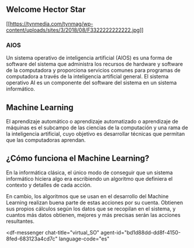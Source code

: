 ## Welcome Hector Star

[[https://tynmedia.com/tynmag/wp-content/uploads/sites/3/2018/08/F3322222222222.jpg]]

### AIOS
Un sistema operativo de inteligencia artificial (AIOS) es una forma de software del sistema que administra los recursos de hardware y software de la computadora y proporciona servicios comunes para programas de computadora a través de la inteligencia artificial general. El sistema operativo AI es un componente del software del sistema en un sistema informático.

## Machine Learning
El aprendizaje automático o aprendizaje automatizado o aprendizaje de máquinas es el subcampo de las ciencias de la computación y una rama de la inteligencia artificial, cuyo objetivo es desarrollar técnicas que permitan que las computadoras aprendan.

## ¿Cómo funciona el Machine Learning?

En la informática clásica, el único modo de conseguir que un sistema informático hiciera algo era escribiendo un algoritmo que definiera el contexto y detalles de cada acción.

En cambio, los algoritmos que se usan en el desarrollo del Machine Learning realizan buena parte de estas acciones por su cuenta. Obtienen sus propios cálculos según los datos que se recopilan en el sistema, y cuantos más datos obtienen, mejores y más precisas serán las acciones resultantes.


<script src="https://www.gstatic.com/dialogflow-console/fast/messenger/bootstrap.js?v=1"></script>
<df-messenger
  chat-title="virtual_SO"
  agent-id="bd1d88dd-dd8f-4150-8fed-683123a4cd7c"
  language-code="es"
></df-messenger>


